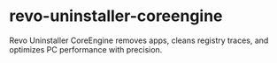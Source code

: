 # revo-uninstaller-coreengine
Revo Uninstaller CoreEngine removes apps, cleans registry traces, and optimizes PC performance with precision.
